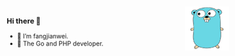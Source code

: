 <img align="right" height="100px" src="./icon.png">

### Hi there 👋


- 🔭 I’m fangjianwei.
- 🌱 The Go and PHP developer.
